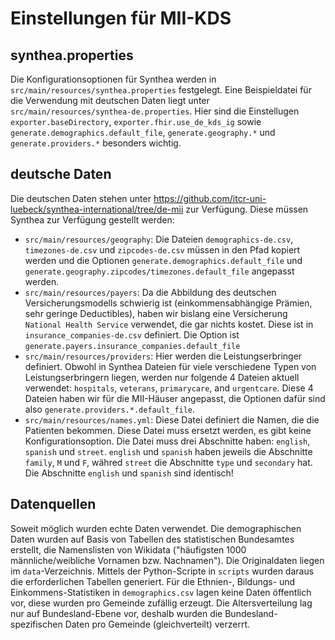 # Einstellungen für MII-KDS

## synthea.properties

Die Konfigurationsoptionen für Synthea werden in `src/main/resources/synthea.properties` festgelegt. Eine Beispieldatei für die Verwendung mit deutschen Daten liegt unter `src/main/resources/synthea-de.properties`.
Hier sind die Einstellugen `exporter.baseDirectory`, `exporter.fhir.use_de_kds_ig` sowie `generate.demographics.default_file`, `generate.geography.*` und `generate.providers.*` besonders wichtig.

## deutsche Daten

Die deutschen Daten stehen unter https://github.com/itcr-uni-luebeck/synthea-international/tree/de-mii zur Verfügung. Diese müssen Synthea zur Verfügung gestellt werden:

- `src/main/resources/geography`: Die Dateien `demographics-de.csv`, `timezones-de.csv` und `zipcodes-de.csv` müssen in den Pfad kopiert werden und die Optionen `generate.demographics.default_file` und `generate.geography.zipcodes/timezones.default_file` angepasst werden. 
- `src/main/resources/payers`: Da die Abbildung des deutschen Versicherungsmodells schwierig ist (einkommensabhängige Prämien, sehr geringe Deductibles), haben wir bislang eine Versicherung `National Health Service` verwendet, die gar nichts kostet. Diese ist in `insurance_companies-de.csv` definiert. Die Option ist `generate.payers.insurance_companies.default_file`
- `src/main/resources/providers`: Hier werden die Leistungserbringer definiert. Obwohl in Synthea Dateien für viele verschiedene Typen von Leistungserbringern liegen, werden nur folgende 4 Dateien aktuell verwendet: `hospitals`, `veterans`, `primarycare`, and `urgentcare`. Diese 4 Dateien haben wir für die MII-Häuser angepasst, die Optionen dafür sind also `generate.providers.*.default_file`.
- `src/main/resources/names.yml`: Diese Datei definiert die Namen, die die Patienten bekommen. Diese Datei muss ersetzt werden, es gibt keine Konfigurationsoption. Die Datei muss drei Abschnitte haben: `english`, `spanish` und  `street`. `english` und `spanish` haben jeweils die Abschnitte `family`, `M` und `F`, währed `street` die Abschnitte `type` und `secondary` hat. Die Abschnitte `english` und `spanish` sind identisch!

## Datenquellen

Soweit möglich wurden echte Daten verwendet. Die demographischen Daten wurden auf Basis von Tabellen des statistischen Bundesamtes erstellt, die Namenslisten von Wikidata ("häufigsten 1000 männliche/weibliche Vornamen bzw. Nachnamen"). Die Originaldaten liegen im `data`-Verzeichnis.
Mittels der Python-Scripte in `scripts` wurden daraus die erforderlichen Tabellen generiert. Für die Ethnien-, Bildungs- und Einkommens-Statistiken in `demographics.csv` lagen keine Daten öffentlich vor, diese wurden pro Gemeinde zufällig erzeugt. Die Altersverteilung lag nur auf Bundesland-Ebene vor, deshalb wurden die Bundesland-spezifischen Daten pro Gemeinde (gleichverteilt) verzerrt.